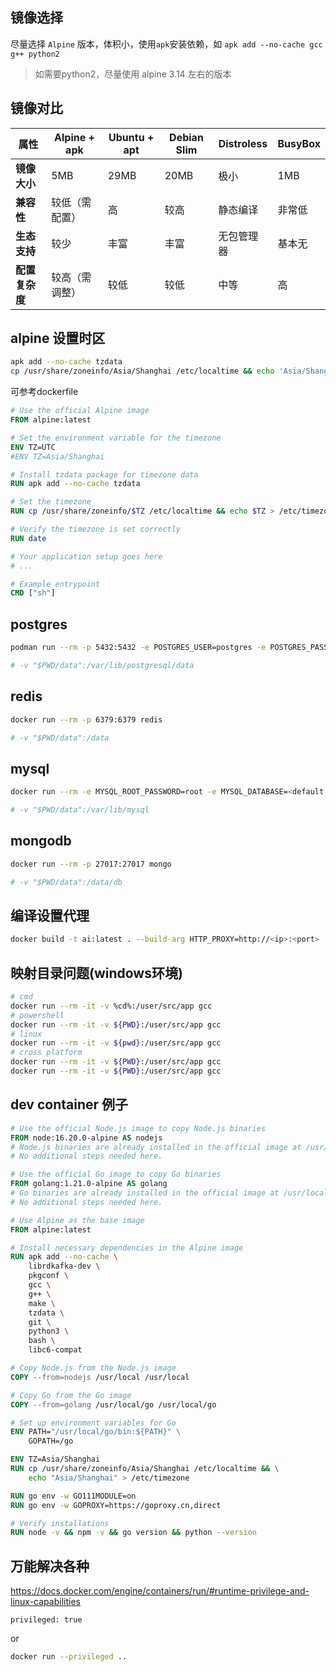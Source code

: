 ## 镜像选择

尽量选择 `Alpine` 版本，体积小，使用`apk`安装依赖，如 `apk add --no-cache gcc g++ python2`

> 如需要python2，尽量使用 alpine 3.14 左右的版本


## 镜像对比

| **属性**         | **Alpine + apk**   | **Ubuntu + apt** | **Debian Slim**  | **Distroless** | **BusyBox**      |
|-------------------|--------------------|------------------|------------------|----------------|------------------|
| **镜像大小**     | 5MB                | 29MB             | 20MB             | 极小           | 1MB              |
| **兼容性**       | 较低（需配置）     | 高               | 较高             | 静态编译       | 非常低           |
| **生态支持**     | 较少               | 丰富             | 丰富             | 无包管理器     | 基本无           |
| **配置复杂度**   | 较高（需调整）     | 较低             | 较低             | 中等           | 高               |

## alpine 设置时区

```bash
apk add --no-cache tzdata
cp /usr/share/zoneinfo/Asia/Shanghai /etc/localtime && echo 'Asia/Shanghai' > /etc/timezone
```
可参考dockerfile
```dockerfile title="dockerfile"
# Use the official Alpine image
FROM alpine:latest

# Set the environment variable for the timezone
ENV TZ=UTC
#ENV TZ=Asia/Shanghai

# Install tzdata package for timezone data
RUN apk add --no-cache tzdata

# Set the timezone
RUN cp /usr/share/zoneinfo/$TZ /etc/localtime && echo $TZ > /etc/timezone

# Verify the timezone is set correctly
RUN date

# Your application setup goes here
# ...

# Example entrypoint
CMD ["sh"]
```

## postgres

```bash
podman run --rm -p 5432:5432 -e POSTGRES_USER=postgres -e POSTGRES_PASSWORD=postgres -e POSTGRES_DB=hello_dev postgres:12.19-alpine

# -v "$PWD/data":/var/lib/postgresql/data
```

## redis

```bash
docker run --rm -p 6379:6379 redis

# -v "$PWD/data":/data
```

## mysql

```bash
docker run --rm -e MYSQL_ROOT_PASSWORD=root -e MYSQL_DATABASE=<default db> -p 3306:3306 mysql

# -v "$PWD/data":/var/lib/mysql
```

## mongodb

```bash
docker run --rm -p 27017:27017 mongo

# -v "$PWD/data":/data/db
```

## 编译设置代理

```bash
docker build -t ai:latest . --build-arg HTTP_PROXY=http://<ip>:<port>
```

## 映射目录问题(windows环境)

```bash
# cmd
docker run --rm -it -v %cd%:/user/src/app gcc
# powershell
docker run --rm -it -v ${PWD}:/user/src/app gcc
# linux
docker run --rm -it -v ${pwd}:/user/src/app gcc
# cross platform
docker run --rm -it -v ${PWD}:/user/src/app gcc
docker run --rm -it -v ${PWD}:/user/src/app gcc
```

## dev container 例子

```dockerfile title="Dockerfile"
# Use the official Node.js image to copy Node.js binaries
FROM node:16.20.0-alpine AS nodejs
# Node.js binaries are already installed in the official image at /usr/local/
# No additional steps needed here.

# Use the official Go image to copy Go binaries
FROM golang:1.21.0-alpine AS golang
# Go binaries are already installed in the official image at /usr/local/go
# No additional steps needed here.

# Use Alpine as the base image
FROM alpine:latest

# Install necessary dependencies in the Alpine image
RUN apk add --no-cache \
    librdkafka-dev \
    pkgconf \
    gcc \
    g++ \
    make \
    tzdata \
    git \
    python3 \
    bash \
    libc6-compat

# Copy Node.js from the Node.js image
COPY --from=nodejs /usr/local /usr/local

# Copy Go from the Go image
COPY --from=golang /usr/local/go /usr/local/go

# Set up environment variables for Go
ENV PATH="/usr/local/go/bin:${PATH}" \
    GOPATH=/go

ENV TZ=Asia/Shanghai
RUN cp /usr/share/zoneinfo/Asia/Shanghai /etc/localtime && \
    echo "Asia/Shanghai" > /etc/timezone

RUN go env -w GO111MODULE=on
RUN go env -w GOPROXY=https://goproxy.cn,direct

# Verify installations
RUN node -v && npm -v && go version && python --version
```

## 万能解决各种

https://docs.docker.com/engine/containers/run/#runtime-privilege-and-linux-capabilities

```docker
privileged: true
```
or

```bash
docker run --privileged ..
```
